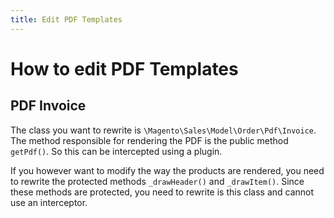 ```yaml
---
title: Edit PDF Templates
---
```

# How to edit PDF Templates

## PDF Invoice

The class you want to rewrite is `\Magento\Sales\Model\Order\Pdf\Invoice`. The method
responsible for rendering the PDF is the public method `getPdf()`. So this can be intercepted
using a plugin.

If you however want to modify the way the products are rendered, you need to rewrite the
protected methods `_drawHeader()` and `_drawItem()`. Since these methods are protected, you need
to rewrite is this class and cannot use an interceptor.